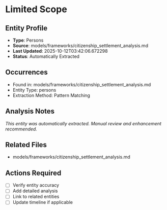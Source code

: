 # Limited Scope

## Entity Profile
- **Type**: Persons
- **Source**: models/frameworks/citizenship_settlement_analysis.md
- **Last Updated**: 2025-10-12T03:42:06.672298
- **Status**: Automatically Extracted

## Occurrences
- Found in: models/frameworks/citizenship_settlement_analysis.md
- Entity Type: persons
- Extraction Method: Pattern Matching

## Analysis Notes
*This entity was automatically extracted. Manual review and enhancement recommended.*

## Related Files
- models/frameworks/citizenship_settlement_analysis.md

## Actions Required
- [ ] Verify entity accuracy
- [ ] Add detailed analysis
- [ ] Link to related entities
- [ ] Update timeline if applicable
